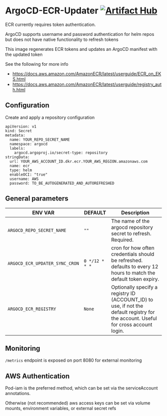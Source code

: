 # ArgoCD-ECR-Updater [![Artifact Hub](https://img.shields.io/endpoint?url=https://artifacthub.io/badge/repository/argocd-ecr-updater)](https://artifacthub.io/packages/search?repo=argocd-ecr-updater)

ECR currently requires token authentication.

ArgoCD supports username and password authentication for helm repos but does not have native functionality to refresh tokens

This image regenerates ECR tokens and updates an ArgoCD manifest with the updated token

See the following for more info
* https://docs.aws.amazon.com/AmazonECR/latest/userguide/ECR_on_EKS.html
* https://docs.aws.amazon.com/AmazonECR/latest/userguide/registry_auth.html

## Configuration
Create and apply a repository configuration
```
apiVersion: v1
kind: Secret
metadata:
  name: YOUR_REPO_SECRET_NAME
  namespace: argocd
  labels:
    argocd.argoproj.io/secret-type: repository
stringData:
  url: YOUR_AWS_ACCOUNT_ID.dkr.ecr.YOUR_AWS_REGION.amazonaws.com
  name: ecr
  type: helm
  enableOCI: "true"
  username: AWS
  password: TO_BE_AUTOGENERATED_AND_AUTOREFRESHED
```

## General parameters

| ENV VAR                        | DEFAULT        | Description                                                                                                                         |
|--------------------------------|----------------|-------------------------------------------------------------------------------------------------------------------------------------|
| `ARGOCD_REPO_SECRET_NAME`      | `""`           | The name of the argocd repository secret to refresh.  Required.                                                                     |
| `ARGOCD_ECR_UPDATER_SYNC_CRON` | `0 */12 * * *` | cron for how often credentials should be refreshed.  defaults to every 12 hours to match the default token expiry.                  |
| `ARGOCD_ECR_REGISTRY`          | `None`         | Optionally specify a registry ID (ACCOUNT_ID) to use, if not the default registry for the account.  Useful for cross account login. |

## Monitoring
`/metrics` endpoint is exposed on port 8080 for external monitoring

## AWS Authentication
Pod-iam is the preferred method, which can be set via the serviceAccount annotations.

Otherwise (not recommended) aws access keys can be set via volume mounts, environment variables, or external secret refs
